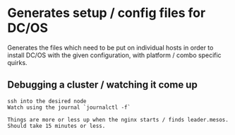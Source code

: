 # Generates setup / config files for DC/OS

Generates the files which need to be put on individual hosts in order to install DC/OS with the given configuration, with platform / combo specific quirks.

## Debugging a cluster / watching it come up
```
ssh into the desired node
Watch using the journal `journalctl -f`

Things are more or less up when the nginx starts / finds leader.mesos. Should take 15 minutes or less.
